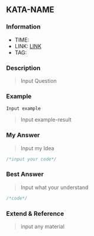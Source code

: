## KATA-NAME

### Information
* TIME: 
* LINK: [LINK](http://)
* TAG: 

### Description
> Input Question

### Example
```text
Input example
```
> Input example-result

### My Answer
> Input my Idea
```javascript 1.8
/*input your code*/
```

### Best Answer
> Input what your understand
```javascript 1.8
/*code*/
```

### Extend & Reference
> input any material